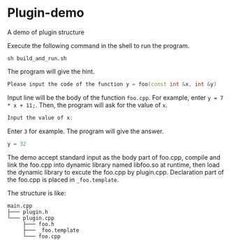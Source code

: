 # Plugin-demo
A demo of plugin structure

Execute the following command in the shell to run the program.
``` Shell
sh build_and_run.sh
```

The program will give the hint.
``` C++
Please input the code of the function y = foo(const int &x, int &y)
```
Input line will be the body of the function `foo.cpp`. For example, enter `y = 7 * x + 11;`.
Then, the program will ask for the value of `x`.
``` C++
Input the value of x:
```
Enter `3` for example.
The program will give the answer.
``` C++
y = 32
```

The demo accept standard input as the body part of foo.cpp, compile and link the foo.cpp into dynamic library named libfoo.so at runtime, then load the dynamic library to excute the foo.cpp by plugin.cpp. Declaration part of the foo.cpp is placed in `_foo.template`.


The structure is like:
```
main.cpp
├─── plugin.h
└─── plugin.cpp
     ├─── foo.h
     ├─── _foo.template
     └─── foo.cpp
```
